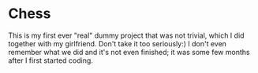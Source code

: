 # Chess

This is my first ever "real" dummy project that was not trivial, which I did together with my girlfriend. Don't take it too seriously:) I don't even remember what we did and it's not even finished; it was some few months after I first started coding.
